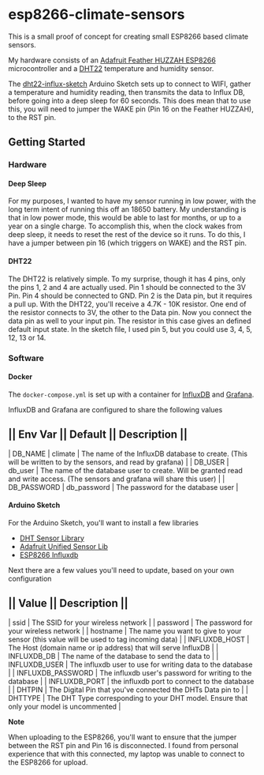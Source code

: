 # esp8266-climate-sensors

This is a small proof of concept for creating small ESP8266 based climate sensors.

My hardware consists of an [Adafruit Feather HUZZAH ESP8266](https://www.adafruit.com/product/2821) microcontroller and
a [DHT22](https://www.adafruit.com/product/385) temperature and humidity sensor.

The [dht22-influx-sketch](dht22-influx-sketch/dht22-influx-sketch.ino) Arduino Sketch sets up to connect to WIFI,
gather a temperature and humidity reading, then transmits the data to Influx DB, before going into a deep sleep for 60
seconds. This does mean that to use this, you will need to jumper the WAKE pin (Pin 16 on the Feather HUZZAH), to the
RST pin.


## Getting Started

### Hardware

#### Deep Sleep

For my purposes, I wanted to have my sensor running in low power, with the long term intent of running this off an 
18650 battery. My understanding is that in low power mode, this would be able to last for months, or up to a year on a
single charge. To accomplish this, when the clock wakes from deep sleep, it needs to reset the rest of the device so it
runs. To do this, I have a jumper between pin 16 (which triggers on WAKE) and the RST pin.

#### DHT22

The DHT22 is relatively simple. To my surprise, though it has 4 pins, only the pins 1, 2 and 4 are actually used.
Pin 1 should be connected to the 3V Pin. Pin 4 should be connected to GND. Pin 2 is the Data pin, but it requires a pull
up. With the DHT22, you'll receive a 4.7K - 10K resistor. One end of the resistor connects to 3V, the other to the Data
pin. Now you connect the data pin as well to your input pin. The resistor in this case gives an defined default input
state. In the sketch file, I used pin 5, but you could use 3, 4, 5, 12, 13 or 14.

### Software

#### Docker

The `docker-compose.yml` is set up with a container for
[InfluxDB](https://www.influxdata.com/products/influxdb-overview/) and [Grafana](https://grafana.com/).

InfluxDB and Grafana are configured to share the following values


|| Env Var || Default || Description ||
---------------------------------------
| DB_NAME | climate | The name of the InfluxDB database to create. (This will be written to by the sensors, and read by
grafana) |
| DB_USER | db_user | The name of the database user to create. Will be granted read and write access. (The sensors and
grafana will share this user) |
| DB_PASSWORD | db_password | The password for the database user |


#### Arduino Sketch

For the Arduino Sketch, you'll want to install a few libraries

- [DHT Sensor Library](https://github.com/adafruit/DHT-sensor-library)
- [Adafruit Unified Sensor Lib](https://github.com/adafruit/Adafruit_Sensor)
- [ESP8266 Influxdb](https://github.com/tobiasschuerg/InfluxDB-Client-for-Arduino)

Next there are a few values you'll need to update, based on your own configuration

|| Value || Description ||
--------------------------
| ssid | The SSID for your wireless network |
| password | The password for your wireless network |
| hostname | The name you want to give to your sensor (this value will be used to tag incoming data) |
| INFLUXDB_HOST | The Host (domain name or ip address) that will serve InfluxDB |
| INFLUXDB_DB | The name of the database to send the data to | 
| INFLUXDB_USER | The influxdb user to use for writing data to the database |
| INFLUXDB_PASSWORD | The influxdb user's password for writing to the database |
| INFLUXDB_PORT | the influxdb port to connect to the database |
| DHTPIN | The Digital Pin that you've connected the DHTs Data pin to |
| DHTTYPE | The DHT Type corresponding to your DHT model. Ensure that only your model is uncommented |

**Note**

When uploading to the ESP8266, you'll want to ensure that the jumper between the RST pin and Pin 16 is disconnected. I
found from personal experience that with this connected, my laptop was unable to connect to the ESP8266 for upload.

